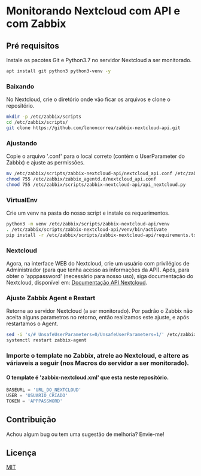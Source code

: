 # Monitorando Nextcloud com API e com Zabbix 
## Pré requisitos
Instale os pacotes Git e Python3.7 no servidor Nextcloud a ser monitorado.

```bash
apt install git python3 python3-venv -y
```

### Baixando
No Nextcloud, crie o diretório onde vão ficar os arquivos e clone o repositório.

```bash
mkdir -p /etc/zabbix/scripts
cd /etc/zabbix/scripts/
git clone https://github.com/lenoncorrea/zabbix-nextcloud-api.git
```

### Ajustando
Copie o arquivo '.conf' para o local correto (contém o UserParameter do Zabbix) e ajuste as permissões.

```bash
mv /etc/zabbix/scripts/zabbix-nextcloud-api/nextcloud_api.conf /etc/zabbix/zabbix_agentd.d/
chmod 755 /etc/zabbix/zabbix_agentd.d/nextcloud_api.conf
chmod 755 /etc/zabbix/scripts/zabbix-nextcloud-api/api_nextcloud.py
```
### VirtualEnv
Crie um venv na pasta do nosso script e instale os requerimentos.

```bash
python3 -m venv /etc/zabbix/scripts/zabbix-nextcloud-api/venv
. /etc/zabbix/scripts/zabbix-nextcloud-api/venv/bin/activate
pip install -r /etc/zabbix/scripts/zabbix-nextcloud-api/requirements.txt
```

### Nextcloud
Agora, na interface WEB do Nextcloud, crie um usuário com privilégios de Administrador (para que tenha acesso as informações da API). Após, para obter o 'apppassword' (necessário para nosso uso), siga documentação do Nextcloud, disponível em: [Documentação API Nextcloud](https://docs.nextcloud.com/server/latest/developer_manual/client_apis/LoginFlow/).

### Ajuste Zabbix Agent e Restart
Retorne ao servidor Nextcloud (a ser monitorado). Por padrão o Zabbix não aceita alguns parametros no retorno, então realizamos este ajuste, e após restartamos o Agent.

```bash
sed -i 's/# UnsafeUserParameters=0/UnsafeUserParameters=1/' /etc/zabbix/zabbix_agentd.conf
systemctl restart zabbix-agent
```

### Importe o template no Zabbix, atrele ao Nextcloud, e altere as váriaveis a seguir (nos Macros do servidor a ser monitorado).
#### O template é 'zabbix-nextcloud.xml' que esta neste repositório.
```python
BASEURL = 'URL_DO_NEXTCLOUD'
USER = 'USUARIO_CRIADO'
TOKEN = 'APPPASSWORD'
```

## Contribuição

Achou algum bug ou tem uma sugestão de melhoria? Envie-me!

## Licença
[MIT](https://github.com/lenoncorrea/zabbix-nextcloud-api/blob/master/LICENSE)
